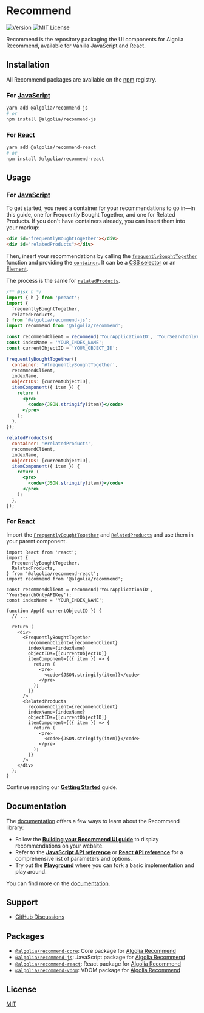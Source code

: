 # Recommend

[![Version](https://img.shields.io/npm/v/@algolia/recommend-js.svg?style=flat-square)](https://www.npmjs.com/package/@algolia/recommend-js) [![MIT License](https://img.shields.io/badge/License-MIT-green.svg?style=flat-square)](LICENSE)

Recommend is the repository packaging the UI components for Algolia Recommend, available for Vanilla JavaScript and React.

## Installation

All Recommend packages are available on the [npm](https://www.npmjs.com/) registry.

### For [JavaScript](/packages/recommend-js)

```bash
yarn add @algolia/recommend-js
# or
npm install @algolia/recommend-js
```

### For [React](/packages/recommend-react)

```bash
yarn add @algolia/recommend-react
# or
npm install @algolia/recommend-react
```

## Usage

### For [JavaScript](/packages/recommend-js)

To get started, you need a container for your recommendations to go in—in this guide, one for Frequently Bought Together, and one for Related Products. If you don't have containers already, you can insert them into your markup:

```html
<div id="frequentlyBoughtTogether"></div>
<div id="relatedProducts"></div>
```

Then, insert your recommendations by calling the [`frequentlyBoughtTogether`](https://www.algolia.com/doc/ui-libraries/recommend/api-reference/recommend-js/frequentlyBoughtTogether/) function and providing the [`container`](https://www.algolia.com/doc/ui-libraries/recommend/api-reference/recommend-js/frequentlyBoughtTogether/#param-container). It can be a [CSS selector](https://developer.mozilla.org/docs/Web/CSS/CSS_Selectors) or an [Element](https://developer.mozilla.org/docs/Web/API/HTMLElement).

The process is the same for [`relatedProducts`](https://www.algolia.com/doc/ui-libraries/recommend/api-reference/recommend-js/relatedProducts/).

```jsx
/** @jsx h */
import { h } from 'preact';
import {
  frequentlyBoughtTogether,
  relatedProducts,
} from '@algolia/recommend-js';
import recommend from '@algolia/recommend';

const recommendClient = recommend('YourApplicationID', 'YourSearchOnlyAPIKey');
const indexName = 'YOUR_INDEX_NAME';
const currentObjectID = 'YOUR_OBJECT_ID';

frequentlyBoughtTogether({
  container: '#frequentlyBoughtTogether',
  recommendClient,
  indexName,
  objectIDs: [currentObjectID],
  itemComponent({ item }) {
    return (
      <pre>
        <code>{JSON.stringify(item)}</code>
      </pre>
    );
  },
});

relatedProducts({
  container: '#relatedProducts',
  recommendClient,
  indexName,
  objectIDs: [currentObjectID],
  itemComponent({ item }) {
    return (
      <pre>
        <code>{JSON.stringify(item)}</code>
      </pre>
    );
  },
});
```

### For [React](/packages/recommend-react)

Import the [`FrequentlyBoughtTogether`](https://www.algolia.com/doc/ui-libraries/recommend/api-reference/recommend-react/FrequentlyBoughtTogether/) and [`RelatedProducts`](https://www.algolia.com/doc/ui-libraries/recommend/api-reference/recommend-react/RelatedProducts/) and use them in your parent component.

```JSX
import React from 'react';
import {
  FrequentlyBoughtTogether,
  RelatedProducts,
} from '@algolia/recommend-react';
import recommend from '@algolia/recommend';

const recommendClient = recommend('YourApplicationID', 'YourSearchOnlyAPIKey');
const indexName = 'YOUR_INDEX_NAME';

function App({ currentObjectID }) {
  // ...

  return (
    <div>
      <FrequentlyBoughtTogether
        recommendClient={recommendClient}
        indexName={indexName}
        objectIDs={[currentObjectID]}
        itemComponent={({ item }) => {
          return (
            <pre>
              <code>{JSON.stringify(item)}</code>
            </pre>
          );
        }}
      />
      <RelatedProducts
        recommendClient={recommendClient}
        indexName={indexName}
        objectIDs={[currentObjectID]}
        itemComponent={({ item }) => {
          return (
            <pre>
              <code>{JSON.stringify(item)}</code>
            </pre>
          );
        }}
      />
    </div>
  );
}
```

Continue reading our [**Getting Started**](https://www.algolia.com/doc/ui-libraries/recommend/introduction/getting-started/#displaying-recommendations) guide.

## Documentation

The [documentation](https://www.algolia.com/doc/doc/ui-libraries/recommend/introduction/what-is-recommend/) offers a few ways to learn about the Recommend library:

- Follow the [**Building your Recommend UI guide**](https://www.algolia.com/doc/guides/algolia-ai/recommend/#building-your-recommendation-ui) to display recommendations on your website.
- Refer to the [**JavaScript API reference**](https://www.algolia.com/doc/ui-libraries/recommend/api-reference/recommend-js/) or [**React API reference**](https://www.algolia.com/doc/ui-libraries/recommend/api-reference/recommend-react/) for a comprehensive list of parameters and options.
- Try out the [**Playground**](https://codesandbox.io/s/github/algolia/recommend/tree/next/examples/playground?file=/app.tsx) where you can fork a basic implementation and play around.

You can find more on the [documentation](https://www.algolia.com/doc/doc/ui-libraries/recommend/introduction/what-is-recommend/).

## Support

- [GitHub Discussions](https://github.com/algolia/recommend/discussions)

## Packages

- [`@algolia/recommend-core`](/packages/recommend-core): Core package for [Algolia Recommend](https://www.algolia.com/doc/guides/algolia-ai/recommend/)
- [`@algolia/recommend-js`](/packages/recommend-js): JavaScript package for [Algolia Recommend](https://www.algolia.com/doc/guides/algolia-ai/recommend/)
- [`@algolia/recommend-react`](/packages/recommend-react): React package for [Algolia Recommend](https://www.algolia.com/doc/guides/algolia-ai/recommend/)
- [`@algolia/recommend-vdom`](/packages/recommend-vdom): VDOM package for [Algolia Recommend](https://www.algolia.com/doc/guides/algolia-ai/recommend/)

## License

[MIT](LICENSE)
